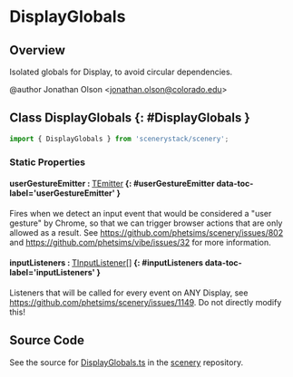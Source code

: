 # DisplayGlobals

## Overview

Isolated globals for Display, to avoid circular dependencies.

@author Jonathan Olson &lt;jonathan.olson@colorado.edu&gt;

## Class DisplayGlobals {: #DisplayGlobals }


```js
import { DisplayGlobals } from 'scenerystack/scenery';
```
### Static Properties

#### userGestureEmitter : <span style="font-weight: 400;">[TEmitter](../axon/TEmitter.md)</span> {: #userGestureEmitter data-toc-label='userGestureEmitter' }

Fires when we detect an input event that would be considered a "user gesture" by Chrome, so
that we can trigger browser actions that are only allowed as a result.
See https://github.com/phetsims/scenery/issues/802 and https://github.com/phetsims/vibe/issues/32 for more
information.

#### inputListeners : <span style="font-weight: 400;">[TInputListener](../scenery/TInputListener.md)[]</span> {: #inputListeners data-toc-label='inputListeners' }

Listeners that will be called for every event on ANY Display, see
https://github.com/phetsims/scenery/issues/1149. Do not directly modify this!



## Source Code

See the source for [DisplayGlobals.ts](https://github.com/phetsims/scenery/blob/main/js/display/DisplayGlobals.ts) in the [scenery](https://github.com/phetsims/scenery) repository.
